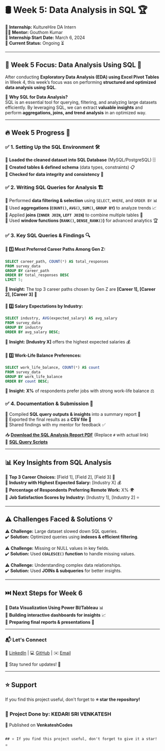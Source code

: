 # 🛢️ Week 5: Data Analysis in SQL 🏆  

🚀 **Internship:** KultureHire DA Intern  
👨‍🏫 **Mentor:** Gouthom Kumar  
📅 **Internship Start Date:** March 6, 2024  
📍 **Current Status:** Ongoing ⏳  

---

## 📢 Week 5 Focus: Data Analysis Using SQL 🎯  

After conducting **Exploratory Data Analysis (EDA) using Excel Pivot Tables** in Week 4, this week’s focus was on performing **structured and optimized data analysis using SQL**.  

📌 **Why SQL for Data Analysis?**  
SQL is an essential tool for querying, filtering, and analyzing large datasets efficiently. By leveraging SQL, we can extract **valuable insights** and perform **aggregations, joins, and trend analysis** in an optimized way.  

---

## 🔥 Week 5 Progress 🚀  

### ✅ **1. Setting Up the SQL Environment** 🛠️  
🔹 **Loaded the cleaned dataset into SQL Database** (MySQL/PostgreSQL) 🗄️  
🔹 **Created tables & defined schema** (data types, constraints) 📋  
🔹 **Checked for data integrity and consistency** 🔎   


### ✅ **2. Writing SQL Queries for Analysis** 🏗️  
🔸 Performed **data filtering & selection** using `SELECT`, `WHERE`, and `ORDER BY` 📊  
🔸 Used **aggregations (`COUNT()`, `AVG()`, `SUM()`, `GROUP BY`)** to analyze trends 📈  
🔸 Applied **joins (`INNER JOIN`, `LEFT JOIN`)** to combine multiple tables 🔗  
🔸 Used **window functions (`RANK()`, `DENSE_RANK()`)** for advanced analytics 🏆  


### ✅ **3. Key SQL Queries & Findings** 🔍  
#### 🔹 **1️⃣ Most Preferred Career Paths Among Gen Z:**  
```sql
SELECT career_path, COUNT(*) AS total_responses
FROM survey_data
GROUP BY career_path
ORDER BY total_responses DESC
LIMIT 5;
```
🔹 **Insight:** The top 3 career paths chosen by Gen Z are **[Career 1], [Career 2], [Career 3]** 🚀  


#### 🔹 **2️⃣ Salary Expectations by Industry:**  
```sql
SELECT industry, AVG(expected_salary) AS avg_salary
FROM survey_data
GROUP BY industry
ORDER BY avg_salary DESC;
```
🔹 **Insight:** **[Industry X]** offers the highest expected salaries 💰  


#### 🔹 **3️⃣ Work-Life Balance Preferences:**  
```sql
SELECT work_life_balance, COUNT(*) AS count
FROM survey_data
GROUP BY work_life_balance
ORDER BY count DESC;
```
🔹 **Insight:** **X%** of respondents prefer jobs with strong work-life balance ⚖️  


### ✅ **4. Documentation & Submission** 📑  
🔸 Compiled **SQL query outputs & insights** into a summary report 📝  
🔸 Exported the final results as a **CSV file** 📂  
🔸 Shared findings with my mentor for feedback ✅  

📥 **[Download the SQL Analysis Report PDF](#)** (Replace `#` with actual link)  
📑 **[SQL Query Scripts](https://github.com/venkateshcodes/Internship/blob/f68880ed4e409348901eab3bd107fefa39fdb7dc/KultureHire%20DA%20Intern/Data%20Analysis%20in%20SQL%20week-05/Data%20Analysis%20with%20SQL.docx)** 

---

## 📊 Key Insights from SQL Analysis  

🔹 **Top 3 Career Choices:** [Field 1], [Field 2], [Field 3] 🎯  
🔹 **Industry with Highest Expected Salary:** [Industry X] 💰  
🔹 **Percentage of Respondents Preferring Remote Work:** X% 🌍  
🔹 **Job Satisfaction Scores by Industry:** [Industry 1], [Industry 2] ⭐  

---

## ⚠️ Challenges Faced & Solutions 💡  

⚠️ **Challenge:** Large dataset slowed down SQL queries.  
✔️ **Solution:** Optimized queries using **indexes & efficient filtering**.  

⚠️ **Challenge:** Missing or NULL values in key fields.  
✔️ **Solution:** Used **`COALESCE()` function** to handle missing values.  

⚠️ **Challenge:** Understanding complex data relationships.  
✔️ **Solution:** Used **JOINs & subqueries** for better insights.  

---

## ⏭️ Next Steps for Week 6  

🚀 **Data Visualization Using Power BI/Tableau** 📊  
🚀 **Building interactive dashboards for insights** 📈  
🚀 **Preparing final reports & presentations** 📝  

---

### 📬 Let's Connect  

💼 [LinkedIn](https://www.linkedin.com/in/kedari-sri-venkatesh-359056347) | 💻 [GitHub](https://github.com/venkateshcodes) | ✉️ [Email](srivenkatesh6.k@gmail.com)  

🔔 Stay tuned for updates! 🌟  

---

## ⭐ Support  
If you find this project useful, don't forget to **⭐ star the repository!**  

### 📌 **Project Done by:** **KEDARI SRI VENKATESH**  
📢 Published on **VenkateshCodes**  
```

## ⭐ If you find this project useful, don't forget to give it a star! ⭐
